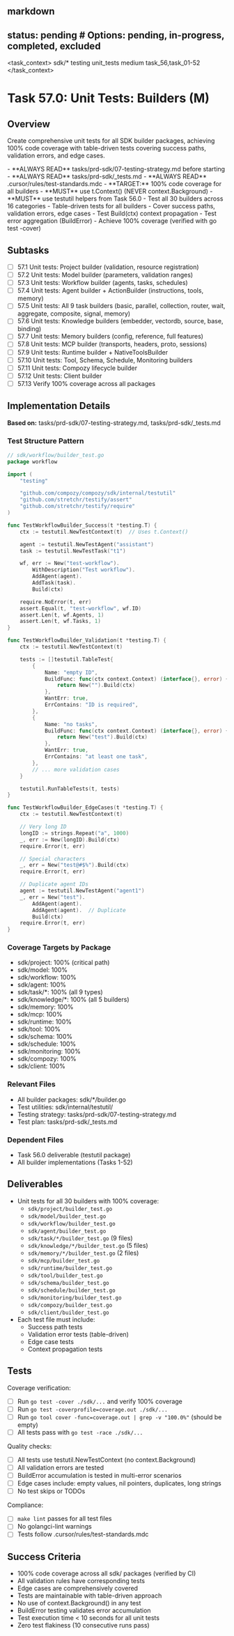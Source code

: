 ## markdown

## status: pending # Options: pending, in-progress, completed, excluded

<task_context>
<domain>sdk/*</domain>
<type>testing</type>
<scope>unit_tests</scope>
<complexity>medium</complexity>
<dependencies>task_56,task_01-52</dependencies>
</task_context>

# Task 57.0: Unit Tests: Builders (M)

## Overview

Create comprehensive unit tests for all SDK builder packages, achieving 100% code coverage with table-driven tests covering success paths, validation errors, and edge cases.

<critical>
- **ALWAYS READ** tasks/prd-sdk/07-testing-strategy.md before starting
- **ALWAYS READ** tasks/prd-sdk/_tests.md
- **ALWAYS READ** .cursor/rules/test-standards.mdc
- **TARGET:** 100% code coverage for all builders
- **MUST** use t.Context() (NEVER context.Background)
- **MUST** use testutil helpers from Task 56.0
</critical>

<requirements>
- Test all 30 builders across 16 categories
- Table-driven tests for all builders
- Cover success paths, validation errors, edge cases
- Test Build(ctx) context propagation
- Test error aggregation (BuildError)
- Achieve 100% coverage (verified with go test -cover)
</requirements>

## Subtasks

- [ ] 57.1 Unit tests: Project builder (validation, resource registration)
- [ ] 57.2 Unit tests: Model builder (parameters, validation ranges)
- [ ] 57.3 Unit tests: Workflow builder (agents, tasks, schedules)
- [ ] 57.4 Unit tests: Agent builder + ActionBuilder (instructions, tools, memory)
- [ ] 57.5 Unit tests: All 9 task builders (basic, parallel, collection, router, wait, aggregate, composite, signal, memory)
- [ ] 57.6 Unit tests: Knowledge builders (embedder, vectordb, source, base, binding)
- [ ] 57.7 Unit tests: Memory builders (config, reference, full features)
- [ ] 57.8 Unit tests: MCP builder (transports, headers, proto, sessions)
- [ ] 57.9 Unit tests: Runtime builder + NativeToolsBuilder
- [ ] 57.10 Unit tests: Tool, Schema, Schedule, Monitoring builders
- [ ] 57.11 Unit tests: Compozy lifecycle builder
- [ ] 57.12 Unit tests: Client builder
- [ ] 57.13 Verify 100% coverage across all packages

## Implementation Details

**Based on:** tasks/prd-sdk/07-testing-strategy.md, tasks/prd-sdk/_tests.md

### Test Structure Pattern

```go
// sdk/workflow/builder_test.go
package workflow

import (
    "testing"

    "github.com/compozy/compozy/sdk/internal/testutil"
    "github.com/stretchr/testify/assert"
    "github.com/stretchr/testify/require"
)

func TestWorkflowBuilder_Success(t *testing.T) {
    ctx := testutil.NewTestContext(t)  // Uses t.Context()

    agent := testutil.NewTestAgent("assistant")
    task := testutil.NewTestTask("t1")

    wf, err := New("test-workflow").
        WithDescription("Test workflow").
        AddAgent(agent).
        AddTask(task).
        Build(ctx)

    require.NoError(t, err)
    assert.Equal(t, "test-workflow", wf.ID)
    assert.Len(t, wf.Agents, 1)
    assert.Len(t, wf.Tasks, 1)
}

func TestWorkflowBuilder_Validation(t *testing.T) {
    ctx := testutil.NewTestContext(t)

    tests := []testutil.TableTest{
        {
            Name: "empty ID",
            BuildFunc: func(ctx context.Context) (interface{}, error) {
                return New("").Build(ctx)
            },
            WantErr: true,
            ErrContains: "ID is required",
        },
        {
            Name: "no tasks",
            BuildFunc: func(ctx context.Context) (interface{}, error) {
                return New("test").Build(ctx)
            },
            WantErr: true,
            ErrContains: "at least one task",
        },
        // ... more validation cases
    }

    testutil.RunTableTests(t, tests)
}

func TestWorkflowBuilder_EdgeCases(t *testing.T) {
    ctx := testutil.NewTestContext(t)

    // Very long ID
    longID := strings.Repeat("a", 1000)
    _, err := New(longID).Build(ctx)
    require.Error(t, err)

    // Special characters
    _, err = New("test@#$%").Build(ctx)
    require.Error(t, err)

    // Duplicate agent IDs
    agent := testutil.NewTestAgent("agent1")
    _, err = New("test").
        AddAgent(agent).
        AddAgent(agent).  // Duplicate
        Build(ctx)
    require.Error(t, err)
}
```

### Coverage Targets by Package

- sdk/project: 100% (critical path)
- sdk/model: 100%
- sdk/workflow: 100%
- sdk/agent: 100%
- sdk/task/*: 100% (all 9 types)
- sdk/knowledge/*: 100% (all 5 builders)
- sdk/memory: 100%
- sdk/mcp: 100%
- sdk/runtime: 100%
- sdk/tool: 100%
- sdk/schema: 100%
- sdk/schedule: 100%
- sdk/monitoring: 100%
- sdk/compozy: 100%
- sdk/client: 100%

### Relevant Files

- All builder packages: sdk/*/builder.go
- Test utilities: sdk/internal/testutil/
- Testing strategy: tasks/prd-sdk/07-testing-strategy.md
- Test plan: tasks/prd-sdk/_tests.md

### Dependent Files

- Task 56.0 deliverable (testutil package)
- All builder implementations (Tasks 1-52)

## Deliverables

- Unit tests for all 30 builders with 100% coverage:
  - `sdk/project/builder_test.go`
  - `sdk/model/builder_test.go`
  - `sdk/workflow/builder_test.go`
  - `sdk/agent/builder_test.go`
  - `sdk/task/*/builder_test.go` (9 files)
  - `sdk/knowledge/*/builder_test.go` (5 files)
  - `sdk/memory/*/builder_test.go` (2 files)
  - `sdk/mcp/builder_test.go`
  - `sdk/runtime/builder_test.go`
  - `sdk/tool/builder_test.go`
  - `sdk/schema/builder_test.go`
  - `sdk/schedule/builder_test.go`
  - `sdk/monitoring/builder_test.go`
  - `sdk/compozy/builder_test.go`
  - `sdk/client/builder_test.go`
- Each test file must include:
  - Success path tests
  - Validation error tests (table-driven)
  - Edge case tests
  - Context propagation tests

## Tests

Coverage verification:
- [ ] Run `go test -cover ./sdk/...` and verify 100% coverage
- [ ] Run `go test -coverprofile=coverage.out ./sdk/...`
- [ ] Run `go tool cover -func=coverage.out | grep -v "100.0%"` (should be empty)
- [ ] All tests pass with `go test -race ./sdk/...`

Quality checks:
- [ ] All tests use testutil.NewTestContext (no context.Background)
- [ ] All validation errors are tested
- [ ] BuildError accumulation is tested in multi-error scenarios
- [ ] Edge cases include: empty values, nil pointers, duplicates, long strings
- [ ] No test skips or TODOs

Compliance:
- [ ] `make lint` passes for all test files
- [ ] No golangci-lint warnings
- [ ] Tests follow .cursor/rules/test-standards.mdc

## Success Criteria

- 100% code coverage across all sdk/ packages (verified by CI)
- All validation rules have corresponding tests
- Edge cases are comprehensively covered
- Tests are maintainable with table-driven approach
- No use of context.Background() in any test
- BuildError testing validates error accumulation
- Test execution time < 10 seconds for all unit tests
- Zero test flakiness (10 consecutive runs pass)
